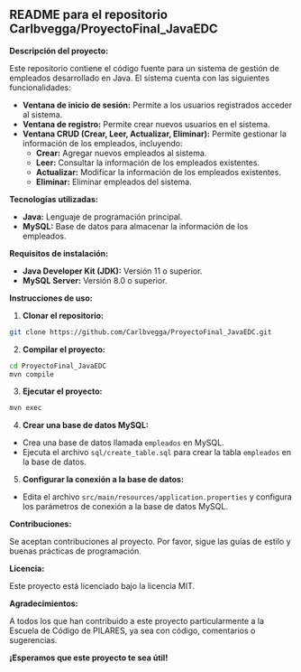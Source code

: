 ## README para el repositorio Carlbvegga/ProyectoFinal_JavaEDC

**Descripción del proyecto:**

Este repositorio contiene el código fuente para un sistema de gestión de empleados desarrollado en Java. El sistema cuenta con las siguientes funcionalidades:

* **Ventana de inicio de sesión:** Permite a los usuarios registrados acceder al sistema.
* **Ventana de registro:** Permite crear nuevos usuarios en el sistema.
* **Ventana CRUD (Crear, Leer, Actualizar, Eliminar):** Permite gestionar la información de los empleados, incluyendo:
    * **Crear:** Agregar nuevos empleados al sistema.
    * **Leer:** Consultar la información de los empleados existentes.
    * **Actualizar:** Modificar la información de los empleados existentes.
    * **Eliminar:** Eliminar empleados del sistema.

**Tecnologías utilizadas:**

* **Java:** Lenguaje de programación principal.
* **MySQL:** Base de datos para almacenar la información de los empleados.

**Requisitos de instalación:**

* **Java Developer Kit (JDK):** Versión 11 o superior.
* **MySQL Server:** Versión 8.0 o superior.

**Instrucciones de uso:**

1. **Clonar el repositorio:**

```bash
git clone https://github.com/Carlbvegga/ProyectoFinal_JavaEDC.git
```

2. **Compilar el proyecto:**

```bash
cd ProyectoFinal_JavaEDC
mvn compile
```

3. **Ejecutar el proyecto:**

```bash
mvn exec
```

4. **Crear una base de datos MySQL:**

* Crea una base de datos llamada `empleados` en MySQL.
* Ejecuta el archivo `sql/create_table.sql` para crear la tabla `empleados` en la base de datos.

5. **Configurar la conexión a la base de datos:**

* Edita el archivo `src/main/resources/application.properties` y configura los parámetros de conexión a la base de datos MySQL.

**Contribuciones:**

Se aceptan contribuciones al proyecto. Por favor, sigue las guías de estilo y buenas prácticas de programación.

**Licencia:**

Este proyecto está licenciado bajo la licencia MIT.

**Agradecimientos:**

A todos los que han contribuido a este proyecto particularmente a la Escuela de Código de PILARES, ya sea con código, comentarios o sugerencias.

**¡Esperamos que este proyecto te sea útil!**
